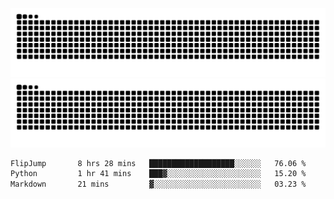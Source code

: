 ![Snake Animation](https://raw.githubusercontent.com/tomhea/tomhea/output/github-contribution-grid-snake-dark.svg#gh-dark-mode-only)
![Snake Animation](https://raw.githubusercontent.com/tomhea/tomhea/output/github-contribution-grid-snake.svg#gh-light-mode-only)

<p></p>

<!--START_SECTION:waka-->

```txt
FlipJump       8 hrs 28 mins   ███████████████████░░░░░░   76.06 %
Python         1 hr 41 mins    ███▓░░░░░░░░░░░░░░░░░░░░░   15.20 %
Markdown       21 mins         ▓░░░░░░░░░░░░░░░░░░░░░░░░   03.23 %
```

<!--END_SECTION:waka-->

